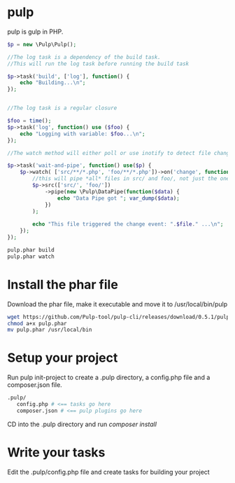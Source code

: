 pulp
===

pulp is gulp in PHP.

```php
$p = new \Pulp\Pulp();

//The log task is a dependency of the build task.
//This will run the log task before running the build task

$p->task('build', ['log'], function() {
	echo "Building...\n";
});


//The log task is a regular closure

$foo = time();
$p->task('log', function() use ($foo) {
	echo "Logging with variable: $foo...\n";
});

//The watch method will either poll or use inotify to detect file changes

$p->task('wait-and-pipe', function() use($p) {
	$p->watch( ['src/**/*.php', 'foo/**/*.php'])->on('change', function($file) use ($p) {
		//this will pipe *all* files in src/ and foo/, not just the ones that changed
		$p->src(['src/', 'foo/'])
			->pipe(new \Pulp\DataPipe(function($data) {
				echo "Data Pipe got "; var_dump($data);
			})
		);
			
		echo "This file triggered the change event: ".$file." ...\n";
	});
});
```

```bash
pulp.phar build
pulp.phar watch
```

Install the phar file
===
Download the phar file, make it executable and move it to /usr/local/bin/pulp
```bash
wget https://github.com/Pulp-tool/pulp-cli/releases/download/0.5.1/pulp.phar
chmod a+x pulp.phar
mv pulp.phar /usr/local/bin
```

Setup your project
===
Run pulp init-project to create a .pulp directory, a config.php file and a composer.json file.

```bash
.pulp/
   config.php # <== tasks go here
   composer.json # <== pulp plugins go here
```

CD into the .pulp directory and run *composer install*

Write your tasks
===
Edit the .pulp/config.php file and create tasks for building your project
